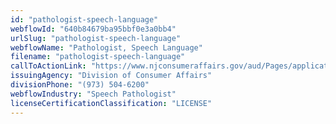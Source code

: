 ```yaml
---
id: "pathologist-speech-language"
webflowId: "640b84679ba95bbf0e3a0bb4"
urlSlug: "pathologist-speech-language"
webflowName: "Pathologist, Speech Language"
filename: "pathologist-speech-language"
callToActionLink: "https://www.njconsumeraffairs.gov/aud/Pages/applications.aspx"
issuingAgency: "Division of Consumer Affairs"
divisionPhone: "(973) 504-6200"
webflowIndustry: "Speech Pathologist"
licenseCertificationClassification: "LICENSE"
---
```

